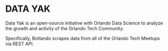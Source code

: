 DATA YAK
===========

Data Yak is an open-source initiative with Orlando Data Science to analyze the growth and activity of the Orlando Tech Community. 

Specifically, Botlando scrapes data from all of the Orlando Tech Meetups via REST API.

